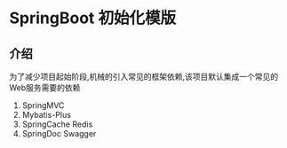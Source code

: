 # SpringBoot 初始化模版

## 介绍
为了减少项目起始阶段,机械的引入常见的框架依赖,该项目默认集成一个常见的Web服务需要的依赖
1. SpringMVC
2. Mybatis-Plus
3. SpringCache Redis
4. SpringDoc Swagger
